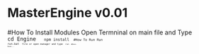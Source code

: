 # MasterEngine v0.01
#How To Install Modules
Open Termninal on main file and Type
<code> cd Engine <code/>
<code> npm install <code/>
#How To Run
Run <code> run.bat <code/> file or open manager and type <code> run <code/>
#Docs
Soon...
